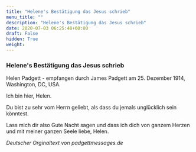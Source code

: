 ```yaml
---
title: "Helene's Bestätigung das Jesus schrieb"
menu_title: ""
description: "Helene's Bestätigung das Jesus schrieb"
date: 2020-07-03 06:25:48+00:00
draft: False
hidden: True
weight:
---
```

### Helene's Bestätigung das Jesus schrieb

Helen Padgett - empfangen durch James Padgett am 25. Dezember 1914, Washington, DC, USA.

Ich bin hier, Helen.

Du bist zu sehr vom Herrn geliebt, als dass du jemals unglücklich sein könntest.

Lass mich dir also Gute Nacht sagen und dass ich dich von ganzem Herzen und mit meiner ganzen Seele liebe, Helen.

*Deutscher Orginaltext von padgettmessages.de*
